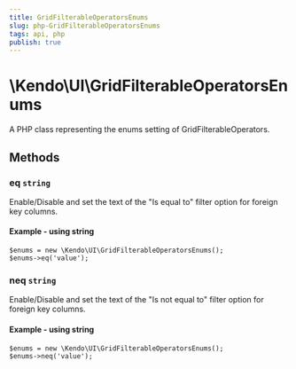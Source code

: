 ```yaml
---
title: GridFilterableOperatorsEnums
slug: php-GridFilterableOperatorsEnums
tags: api, php
publish: true
---
```


# \Kendo\UI\GridFilterableOperatorsEnums

A PHP class representing the enums setting of GridFilterableOperators.


## Methods

### eq `string`

Enable/Disable and set the text of the "Is equal to" filter option for foreign key columns.


#### Example - using string
    $enums = new \Kendo\UI\GridFilterableOperatorsEnums();
    $enums->eq('value');

### neq `string`

Enable/Disable and set the text of the "Is not equal to" filter option for foreign key columns.


#### Example - using string
    $enums = new \Kendo\UI\GridFilterableOperatorsEnums();
    $enums->neq('value');

